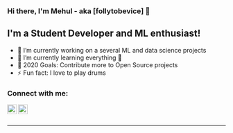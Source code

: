 ### Hi there, I'm Mehul - aka [follytobevice] 👋

## I'm a Student Developer and ML enthusiast!

- 🔭 I’m currently working on a several ML and data science projects 
- 🌱 I’m currently learning everything 🤣
- 🥅 2020 Goals: Contribute more to Open Source projects
- ⚡ Fun fact: I love to play drums


### Connect with me:

[<img align="left" alt="Mehul Jain | LinkedIn" width="22px" src="https://cdn.jsdelivr.net/npm/simple-icons@v3/icons/linkedin.svg" />][linkedin]
[<img align="left" alt="follytobevice | Instagram" width="22px" src="https://cdn.jsdelivr.net/npm/simple-icons@v3/icons/instagram.svg" />][instagram]

<br />
<br />

---

[instagram]: https://instagram.com/follytobevice
[linkedin]: https://www.linkedin.com/in/mehul-jain-91a26a194

